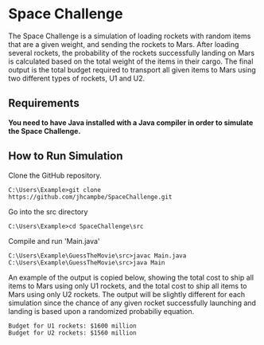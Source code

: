 # Space Challenge

The Space Challenge is a simulation of loading rockets with random items that are a given weight, and sending the rockets to Mars.
After loading several rockets, the probability of the rockets successfully landing on Mars is calculated based on the total weight of the 
items in their cargo. The final output is the total budget required to transport all given items to Mars using two different types of 
rockets, U1 and U2.

## Requirements

**You need to have Java installed with a Java compiler in order to simulate the Space Challenge.**

## How to Run Simulation

Clone the GitHub repository.

`C:\Users\Example>git clone https://github.com/jhcampbe/SpaceChallenge.git`

Go into the src directory

`C:\Users\Example>cd SpaceChallenge\src`

Compile and run 'Main.java'

```
C:\Users\Example\GuessTheMovie\src>javac Main.java
C:\Users\Example\GuessTheMovie\src>java Main
```

An example of the output is copied below, showing the total cost to ship all items to Mars using only U1 rockets, and the total cost to
ship all items to Mars using only U2 rockets. The output will be slightly different for each simulation since the chance of any given
rocket successfully launching and landing is based upon a randomized probabiliy equation.

```
Budget for U1 rockets: $1600 million
Budget for U2 rockets: $1560 million
```

